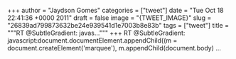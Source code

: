 
+++
author = "Jaydson Gomes"
categories = ["tweet"]
date = "Tue Oct 18 22:41:36 +0000 2011"
draft = false
image = "{TWEET_IMAGE}"
slug = "26839ad799873632be24e939541d1e7003b8e83b"
tags = ["tweet"]
title = """RT @SubtleGradient: javas..."""
+++
RT @SubtleGradient: javascript:document.documentElement.appendChild((m = document.createElement('marquee'), m.appendChild(document.body) ...
